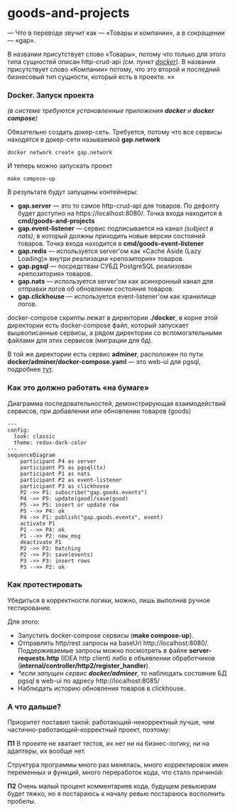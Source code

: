 # goods-and-projects

— Что в переводе звучит как — «Товары и компании», а в сокращении — «gap».

В названии присутствует слово «Товары», потому
что только для этого типа сущностей описан http-crud-api _(см. пункт [docker](#docker-запуск-проекта))_.
В названии присутствует слово «Компании» потому, что это второй и последний бизнесовый тип сущности, который есть в проекте.
«»

### Docker. Запуск проекта

_(в системе требуются установленные приложения **docker** и **docker compose**)_

Обязательно создать докер-сеть. Требуется, потому что все сервисы находятся в докер-сети называемой **gap.network**
```shell
docker network create gap.network
```

И теперь можно запускать проект
```shell
make compose-up
```
В результате будут запущены контейнеры:
- **gap.server** — это то самое http-crud-api для товаров. По дефолту будет доступно на https://localhost:8080/. Точка входа находится в **cmd/goods-and-projects** 
- **gap.event-listener** — сервис подписывается на канал *(subject в nats)*, в который должны приходить новые версии состояний товаров. Точка входа находится в **cmd/goods-event-listener**
- **gap.redis** — используется server'ом как «Cache Aside (Lazy Loading)» внутри реализации «репозитория» товаров.
- **gap.pgsql** — посредствам СУБД PostgreSQL реализован «репозитория» товаров.
- **gap.nats** — используется server'ом как асинхронный канал для отправки логов об обновлении состояния товаров.
- **gap.clickhouse** — используется event-listener'ом как хранилище логов.

docker-compose скрипты лежат в директории **./docker**, в корне этой директории есть docker-compose файл, 
который запускает вышеописанные сервисы, а рядом директории со вспомогательными файлами для этих сервисов (миграции для бд).

В той же директории есть сервис **adminer**, расположен по пути **docker/adminer/docker-compose.yaml** — это web-ui для pgsql, подробнее [тут](https://hub.docker.com/_/adminer/).

### Как это должно работать «на бумаге» 

Диаграмма последовательностей, демонстрирующая взаимодействий сервисов, при добавлении или обновлении товаров (goods) 
```mermaid
---
config:
  look: classic
  theme: redux-dark-color
---
sequenceDiagram
    participant P4 as server
    participant P5 as pgsql(tx)
    participant P1 as nats
    participant P2 as event-listener
    participant P3 as clickhouse
    P2 ->> P1: subscribe("gap.goods.events")
    P4 ->> P5: update(good)/save(good)
    P5 ->> P5: insert or update row
    P5 -->> P4: ok
    P4 ->> P1: publish("gap.goods.events", event)
    activate P1
    P1 -->> P4: ok
    P1 -->> P2: new_msg
    deactivate P1
    P2 ->> P2: batching
    P2 ->> P3: save(events)
    P3 ->> P3: insert rows
    P3 -->> P2: ok

```

### Как протестировать

Убедиться в корректности логики, можно, лишь выполнив ручное тестирование.

Для этого:
- Запустить docker-compose сервисы (**make compose-up**).
- Отправлять http/rest запросы на baseUrl http://localhost:8080/. 
Поддерживаемые запросы можно посмотреть в файле **server-requests.http** (IDEA http client) 
либо в объявлении обработчиков (**internal/controller/http2/register_handler**).
- _*если запущен сервис **docker/adminer**_, то наблюдать состояние БД pgsql в web-ui по адресу http://localhost:8085/
- Наблюдать историю обновления товаров в clickhouse.


### А что дальше?

Приоритет поставил такой: работающий-некорректный лучше, чем частично-работающий-корректный проект, поэтому:

**П1** В проекте не хватает тестов, их нет ни на бизнес-логику, ни на адаптеры, их вообще нет.

Структура программы много раз менялась, много корректировок имен переменных и функций, много переработок кода, что стало причиной:

**П2** Очень малый процент комментариев кода, будущем ревьюирам будет тяжко, но я постараюсь к началу ревью постараюсь восполнить пробелы. 
